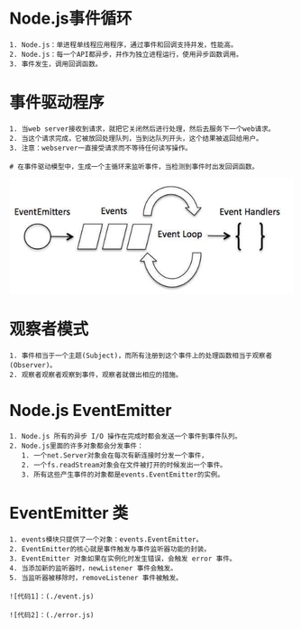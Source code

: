Node.js事件循环
===
	1. Node.js：单进程单线程应用程序，通过事件和回调支持并发，性能高。
	2. Node.js：每一个API都异步，并作为独立进程运行，使用异步函数调用。
	3. 事件发生，调用回调函数。

事件驱动程序
===
	1. 当web server接收到请求，就把它关闭然后进行处理，然后去服务下一个web请求。
	2. 当这个请求完成，它被放回处理队列，当到达队列开头，这个结果被返回给用户。
	3. 注意：webserver一直接受请求而不等待任何读写操作。

	# 在事件驱动模型中，生成一个主循环来监听事件，当检测到事件时出发回调函数。
![event_loop](./images/event_loop.jpg)

观察者模式
===
	1. 事件相当于一个主题(Subject)，而所有注册到这个事件上的处理函数相当于观察者(Observer)。
	2. 观察者观察者观察到事件，观察者就做出相应的措施。

Node.js EventEmitter
===
	1. Node.js 所有的异步 I/O 操作在完成时都会发送一个事件到事件队列。
	2. Node.js里面的许多对象都会分发事件：
	   1. 一个net.Server对象会在每次有新连接时分发一个事件，
	   2. 一个fs.readStream对象会在文件被打开的时候发出一个事件。
	   3. 所有这些产生事件的对象都是events.EventEmitter的实例。 

EventEmitter 类
===
	1. events模块只提供了一个对象：events.EventEmitter。
	2. EventEmitter的核心就是事件触发与事件监听器功能的封装。
	3. EventEmitter 对象如果在实例化时发生错误，会触发 error 事件。
	4. 当添加新的监听器时，newListener 事件会触发。
	5. 当监听器被移除时，removeListener 事件被触发。

	![代码1]：(./event.js)

	![代码2]：(./error.js)